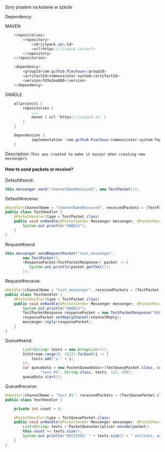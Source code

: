 Sory pisalem na kolanie w szkole

Dependency:

MAVEN
```java
	<repositories>
		<repository>
		    <id>jitpack.io</id>
		    <url>https://jitpack.io</url>
		</repository>
	</repositories>

	<dependency>
	    <groupId>com.github.Piechuuu</groupId>
	    <artifactId>communicator-system</artifactId>
	    <version>fd3e2ea880</version>
	</dependency>
```

GRADLE
```java
	allprojects {
		repositories {
			...
			maven { url 'https://jitpack.io' }
		}
	}

	dependencies {
	        implementation 'com.github.Piechuuu:communicator-system:Tag'
	}
```

Description:
```This was created to make it easier when creating new messengers```
#### How to send packets or receive?
Default#send:
```java
this.messenger.send("channelNameReceived", new TestPacket());
```
Default#receive:
```java
@Handler(channelName = "channelNameReceived", receivedPackets = {TestPacket.class}, async = true)
public class TestHandler {
    @PacketHandler(type = TestPacket.class)
    public void onHandle(@PacketSender Messenger messenger, @PacketReceived(callback = false) TestPacket packet){
        System.out.println("HANDLE");
    }
}
```
Request#send:
```java
this.messenger.sendRequestPacket("test_messenger",
        new TestPacket(),
        (ResponsePacket<TestPacketResponse>) packet -> {
           System.out.println(packet.getText());
        });
```
Request#receive:
```java
@Handler(channelName = "test_messenger", receivedPackets = {TestPacket.class}, async = true)
public class TestHandler {
    @PacketHandler(type = TestPacket.class)
    public void onHandle(@PacketSender Messenger messenger, @PacketReceived(callback = true) TestPacket packet, @PacketArgument(name = "channelReply") String channelReply){
        System.out.println("HANDLE");
        TestPacketResponse responsePacket = new TestPacketResponse("KUPA");
        responsePacket.setReplyChannel(channelReply);
        messenger.reply(responsePacket);
    }
}
```
Queue#send:
```java
        List<String> texts = new ArrayList<>();
        IntStream.range(0, 1823).forEach(i -> {
            texts.add("x:" + i);
        });
        var queueData = new PacketQueueData<>(TestQueuePacket.class, controller.getMessenger(),
                "test_01", String.class, texts, 113, 200);
        queueData.start();
```
Queue#receive:
```java
@Handler(channelName = "test_01", receivedPackets = {TestQueuePacket.class}, async = true)
public class TestHandler {

    private int count = 0;

    @PacketHandler(type = TestQueuePacket.class)
    public void onHandle(@PacketSender Messenger messenger, @PacketReceived(callback = false) TestQueuePacket packet) {
        List<String> texts = PacketQueueSerializer.encode(packet);
        this.count += texts.size();
        System.out.println("RECEIVED: " + texts.size() + " entities, actual: " + count);
    }
}
```


